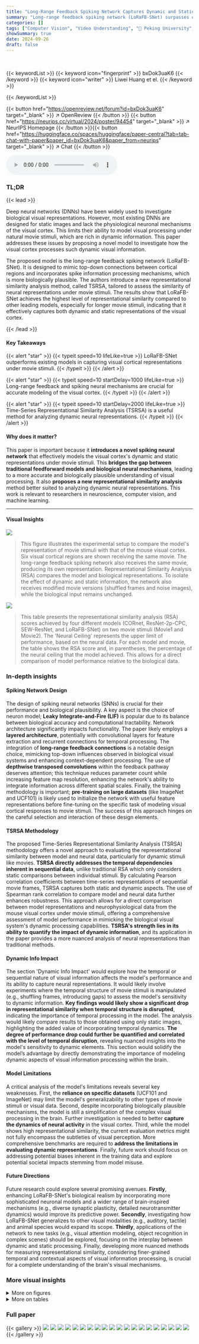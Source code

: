 ```yaml
---
title: "Long-Range Feedback Spiking Network Captures Dynamic and Static Representations of the Visual Cortex under Movie Stimuli"
summary: "Long-range feedback spiking network (LoRaFB-SNet) surpasses other models in capturing dynamic and static visual cortical representations under movie stimuli, advancing our understanding of visual syst..."
categories: []
tags: ["Computer Vision", "Video Understanding", "🏢 Peking University",]
showSummary: true
date: 2024-09-26
draft: false
---
```


<br>

{{< keywordList >}}
{{< keyword icon="fingerprint" >}} bxDok3uaK6 {{< /keyword >}}
{{< keyword icon="writer" >}} Liwei Huang et el. {{< /keyword >}}
 
{{< /keywordList >}}

{{< button href="https://openreview.net/forum?id=bxDok3uaK6" target="_blank" >}}
↗ OpenReview
{{< /button >}}
{{< button href="https://neurips.cc/virtual/2024/poster/94454" target="_blank" >}}
↗ NeurIPS Homepage
{{< /button >}}{{< button href="https://huggingface.co/spaces/huggingface/paper-central?tab=tab-chat-with-paper&paper_id=bxDok3uaK6&paper_from=neurips" target="_blank" >}}
↗ Chat
{{< /button >}}



<audio controls>
    <source src="https://ai-paper-reviewer.com/bxDok3uaK6/podcast.wav" type="audio/wav">
    Your browser does not support the audio element.
</audio>


### TL;DR


{{< lead >}}

Deep neural networks (DNNs) have been widely used to investigate biological visual representations. However, most existing DNNs are designed for static images and lack the physiological neuronal mechanisms of the visual cortex. This limits their ability to model visual processing under natural movie stimuli, which are rich in dynamic information.  This paper addresses these issues by proposing a novel model to investigate how the visual cortex processes such dynamic visual information. 

The proposed model is the long-range feedback spiking network (LoRaFB-SNet). It is designed to mimic top-down connections between cortical regions and incorporates spike information processing mechanisms, which is more biologically plausible.  The authors introduce a new representational similarity analysis method, called TSRSA, tailored to assess the similarity of neural representations under movie stimuli.  The results show that LoRaFB-SNet achieves the highest level of representational similarity compared to other leading models, especially for longer movie stimuli, indicating that it effectively captures both dynamic and static representations of the visual cortex.

{{< /lead >}}


#### Key Takeaways

{{< alert "star" >}}
{{< typeit speed=10 lifeLike=true >}} LoRaFB-SNet outperforms existing models in capturing visual cortical representations under movie stimuli. {{< /typeit >}}
{{< /alert >}}

{{< alert "star" >}}
{{< typeit speed=10 startDelay=1000 lifeLike=true >}} Long-range feedback and spiking neural mechanisms are crucial for accurate modeling of the visual cortex. {{< /typeit >}}
{{< /alert >}}

{{< alert "star" >}}
{{< typeit speed=10 startDelay=2000 lifeLike=true >}} Time-Series Representational Similarity Analysis (TSRSA) is a useful method for analyzing dynamic neural representations. {{< /typeit >}}
{{< /alert >}}

#### Why does it matter?
This paper is important because it **introduces a novel spiking neural network** that effectively models the visual cortex's dynamic and static representations under movie stimuli. This **bridges the gap between traditional feedforward models and biological neural mechanisms**, leading to a more accurate and biologically plausible understanding of visual processing.  It also **proposes a new representational similarity analysis** method better suited to analyzing dynamic neural representations. This work is relevant to researchers in neuroscience, computer vision, and machine learning.

------
#### Visual Insights



![](https://ai-paper-reviewer.com/bxDok3uaK6/figures_2_1.jpg)

> This figure illustrates the experimental setup to compare the model's representation of movie stimuli with that of the mouse visual cortex. Six visual cortical regions are shown receiving the same movie.  The long-range feedback spiking network also receives the same movie, producing its own representation. Representational Similarity Analysis (RSA) compares the model and biological representations. To isolate the effect of dynamic and static information, the network also receives modified movie versions (shuffled frames and noise images), while the biological input remains unchanged.





![](https://ai-paper-reviewer.com/bxDok3uaK6/tables_6_1.jpg)

> This table presents the representational similarity analysis (RSA) scores achieved by four different models (CORnet, ResNet-2p-CPC, SEW-ResNet, and LoRaFB-SNet) on two movie stimuli (Movie1 and Movie2).  The 'Neural Ceiling' represents the upper limit of performance, based on the neural data. For each model and movie, the table shows the RSA score and, in parentheses, the percentage of the neural ceiling that the model achieved. This allows for a direct comparison of model performance relative to the biological data.





### In-depth insights


#### Spiking Network Design
The design of spiking neural networks (SNNs) is crucial for their performance and biological plausibility.  A key aspect is the choice of neuron model; **Leaky Integrate-and-Fire (LIF)** is popular due to its balance between biological accuracy and computational tractability.  Network architecture significantly impacts functionality. The paper likely employs a **layered architecture**, potentially with convolutional layers for feature extraction and recurrent connections for temporal processing.  The integration of **long-range feedback connections** is a notable design choice, mimicking top-down influences observed in biological visual systems and enhancing context-dependent processing.  The use of **depthwise transposed convolutions** within the feedback pathway deserves attention; this technique reduces parameter count while increasing feature map resolution, enhancing the network's ability to integrate information across different spatial scales.  Finally, the training methodology is important; **pre-training on large datasets** (like ImageNet and UCF101) is likely used to initialize the network with useful feature representations before fine-tuning on the specific task of modeling visual cortical responses to movie stimuli.  The success of this approach hinges on the careful selection and interaction of these design elements.

#### TSRSA Methodology
The proposed Time-Series Representational Similarity Analysis (TSRSA) methodology offers a novel approach to evaluating the representational similarity between model and neural data, particularly for dynamic stimuli like movies.  **TSRSA directly addresses the temporal dependencies inherent in sequential data**, unlike traditional RSA which only considers static comparisons between individual stimuli. By calculating Pearson correlation coefficients between time-series representations of sequential movie frames, TSRSA captures both static and dynamic aspects. The use of Spearman rank correlation to compare model and neural data further enhances robustness. This approach allows for a direct comparison between model representations and neurophysiological data from the mouse visual cortex under movie stimuli, offering a comprehensive assessment of model performance in mimicking the biological visual system's dynamic processing capabilities.  **TSRSA's strength lies in its ability to quantify the impact of dynamic information**, and its application in the paper provides a more nuanced analysis of neural representations than traditional methods.

#### Dynamic Info Impact
The section 'Dynamic Info Impact' would explore how the temporal or sequential nature of visual information affects the model's performance and its ability to capture neural representations.  It would likely involve experiments where the temporal structure of movie stimuli is manipulated (e.g., shuffling frames, introducing gaps) to assess the model's sensitivity to dynamic information.  **Key findings would likely show a significant drop in representational similarity when temporal structure is disrupted**, indicating the importance of temporal processing in the model.  The analysis would likely compare results to those obtained using only static images, highlighting the added value of incorporating temporal dynamics.  **The degree of performance drop could further be quantified and correlated with the level of temporal disruption**, revealing nuanced insights into the model's sensitivity to dynamic elements.  This section would solidify the model’s advantage by directly demonstrating the importance of modeling dynamic aspects of visual information processing within the brain.

#### Model Limitations
A critical analysis of the model's limitations reveals several key weaknesses.  First, the **reliance on specific datasets** (UCF101 and ImageNet) may limit the model's generalizability to other types of movie stimuli or visual data.  Second, despite incorporating biologically plausible mechanisms, the model is still a simplification of the complex visual processing in the brain.  Further investigation is needed to better **capture the dynamics of neural activity** in the visual cortex.  Third, while the model shows high representational similarity, the current evaluation metrics might not fully encompass the subtleties of visual perception.  More comprehensive benchmarks are required to **address the limitations in evaluating dynamic representations**.  Finally, future work should focus on addressing potential biases inherent in the training data and explore potential societal impacts stemming from model misuse.

#### Future Directions
Future research could explore several promising avenues. **Firstly**, enhancing LoRaFB-SNet's biological realism by incorporating more sophisticated neuronal models and a wider range of brain-inspired mechanisms (e.g., diverse synaptic plasticity, detailed neurotransmitter dynamics) would improve its predictive power.  **Secondly**, investigating how LoRaFB-SNet generalizes to other visual modalities (e.g., auditory, tactile) and animal species would expand its scope. **Thirdly**, applications of the network to new tasks (e.g.,  visual attention modeling, object recognition in complex scenes) should be explored, focusing on the interplay between dynamic and static processing. Finally, developing more nuanced methods for measuring representational similarity, considering finer-grained temporal and contextual aspects of visual information processing, is crucial for a complete understanding of the brain's visual mechanisms.


### More visual insights

<details>
<summary>More on figures
</summary>


![](https://ai-paper-reviewer.com/bxDok3uaK6/figures_3_1.jpg)

> This figure illustrates the experimental setup.  Six visual cortical regions of a mouse brain and the LoRaFB-SNet model are both shown receiving the same movie stimuli.  The model's generated representations are then compared to the brain's representations using Time-Series Representational Similarity Analysis (TSRSA) to quantify the similarity. To understand the effects of temporal and textural information, two altered versions of the movie (one with temporally shuffled frames and one with altered textures) are given to the model while the original movie remains the input to the visual cortex. Comparing similarities in all three conditions (original, shuffled, and texture-altered) provides insights into how dynamic and static information affect neural representations.


![](https://ai-paper-reviewer.com/bxDok3uaK6/figures_5_1.jpg)

> This figure illustrates the experimental setup used to compare the model's representations with those of the mouse visual cortex.  Six visual cortical areas receive the same movie, and their responses are compared to a model's responses using Time-Series Representational Similarity Analysis (TSRSA).  To further analyze the impact of dynamic and static information, modified movie stimuli (shuffled frames and noise image replacements) are fed into the network, while the visual cortex continues to receive the original movie. The results help to understand the relative contributions of temporal and static factors in visual processing.


![](https://ai-paper-reviewer.com/bxDok3uaK6/figures_7_1.jpg)

> This figure demonstrates the effect of disrupting temporal structure (A) and static texture (B) of movie stimuli on the representational similarity between model and mouse visual cortex.  Panel A shows that LoRaFB-SNet is much more sensitive to changes in temporal structure than SEW-ResNet. Panel B shows that both models are negatively affected by changes in static texture, but LoRaFB-SNet maintains higher similarity than SEW-ResNet.  Panel C compares the performance on natural scene images.


![](https://ai-paper-reviewer.com/bxDok3uaK6/figures_14_1.jpg)

> Figure 2A shows a schematic representation of the six visual cortical areas in a mouse brain, highlighting the feedforward and feedback connections between them.  Figure 2B illustrates the architecture of the LoRaFB-SNet model, focusing on the recurrent module which incorporates feedforward, long-range feedback, and fusion components. This recurrent module mimics the top-down connections between cortical areas in the brain. More details on this architecture are provided in Section 3.1 of the paper.


![](https://ai-paper-reviewer.com/bxDok3uaK6/figures_16_1.jpg)

> This figure illustrates the experimental design used to evaluate the proposed LoRaFB-SNet model. Six visual cortical regions of a mouse brain and the model receive the same movie as input.  Representational Similarity Analysis (RSA) is used to compare the representations generated by both the model and the brain.  Two additional control experiments are performed where the model receives altered movie stimuli (shuffled frames and noise-replaced frames) to isolate the effects of temporal and static information on representation similarity.


![](https://ai-paper-reviewer.com/bxDok3uaK6/figures_16_2.jpg)

> This figure shows the results of experiments designed to quantify the effects of dynamic and static information on representational similarity.  Panel A compares the impact of disrupting the temporal order (introducing chaos) of movie stimuli on the representational similarity of LoRaFB-SNet and SEW-ResNet models. Panel B examines the effect of replacing frames in the movie with noise images (varying static information) on the representational similarity.  Panel C shows the models' performance on a natural scene stimuli.


</details>




<details>
<summary>More on tables
</summary>


![](https://ai-paper-reviewer.com/bxDok3uaK6/tables_8_1.jpg)
> This table presents the TSRSA scores obtained from ablation studies conducted using the Moviel dataset.  It compares the performance of LoRaFB-SNet under different conditions: using continuous movie clips, discontinuous movie clips, pre-training on ImageNet instead of UCF101, removing the spiking mechanism, and using SEW-ResNet instead of LoRaFB-SNet. The results highlight the impact of different training data, model structures, and mechanisms on the representational similarity to mouse visual cortex.

![](https://ai-paper-reviewer.com/bxDok3uaK6/tables_15_1.jpg)
> This table presents the number of neurons recorded from six visual cortical regions of the mouse brain.  It shows the total number of neurons for each region and, after applying an exclusion criterion (removing neurons with less than 0.5 spikes/second activity during the movie stimuli), the remaining neuron counts for two different movie stimuli (Movie1 and Movie2). This data reduction is to focus on neurons that are more responsive to visual stimuli.

![](https://ai-paper-reviewer.com/bxDok3uaK6/tables_15_2.jpg)
> This table presents the Representational Similarity Analysis (TSRSA) scores achieved by the LoRaFB-SNet model when compared to six different visual cortical regions (VISp, VISl, VISrl, VISal, VISpm, VISam) in the mouse brain.  The scores are given for two different movie stimuli, Movie1 and Movie2, showing the model's representational similarity to each region under different movie conditions.

![](https://ai-paper-reviewer.com/bxDok3uaK6/tables_15_3.jpg)
> This table presents the R-squared (R²) values obtained from linear regression analyses, comparing model representations against the temporal activity profiles of individual neurons in each cortical region.  Higher R² values indicate better agreement between model predictions and biological neural data. The table shows the performance of LoRaFB-SNet, CORnet, ResNet-2p-CPC, and SEW-ResNet across two movie stimuli (Movie1 and Movie2).

![](https://ai-paper-reviewer.com/bxDok3uaK6/tables_16_1.jpg)
> This table presents the representational similarity analysis (RSA) scores achieved by four different models (CORnet, ResNet-2p-CPC, SEW-ResNet, and LoRaFB-SNet) when tested on static natural scene stimuli from the Allen Brain Observatory Visual Coding dataset.  The scores represent the similarity between each model's representation and the neural representations of the mouse visual cortex under static natural scene stimuli.  The table aims to show how well each model captures static scene features.

</details>




### Full paper

{{< gallery >}}
<img src="https://ai-paper-reviewer.com/bxDok3uaK6/1.png" class="grid-w50 md:grid-w33 xl:grid-w25" />
<img src="https://ai-paper-reviewer.com/bxDok3uaK6/2.png" class="grid-w50 md:grid-w33 xl:grid-w25" />
<img src="https://ai-paper-reviewer.com/bxDok3uaK6/3.png" class="grid-w50 md:grid-w33 xl:grid-w25" />
<img src="https://ai-paper-reviewer.com/bxDok3uaK6/4.png" class="grid-w50 md:grid-w33 xl:grid-w25" />
<img src="https://ai-paper-reviewer.com/bxDok3uaK6/5.png" class="grid-w50 md:grid-w33 xl:grid-w25" />
<img src="https://ai-paper-reviewer.com/bxDok3uaK6/6.png" class="grid-w50 md:grid-w33 xl:grid-w25" />
<img src="https://ai-paper-reviewer.com/bxDok3uaK6/7.png" class="grid-w50 md:grid-w33 xl:grid-w25" />
<img src="https://ai-paper-reviewer.com/bxDok3uaK6/8.png" class="grid-w50 md:grid-w33 xl:grid-w25" />
<img src="https://ai-paper-reviewer.com/bxDok3uaK6/9.png" class="grid-w50 md:grid-w33 xl:grid-w25" />
<img src="https://ai-paper-reviewer.com/bxDok3uaK6/10.png" class="grid-w50 md:grid-w33 xl:grid-w25" />
<img src="https://ai-paper-reviewer.com/bxDok3uaK6/11.png" class="grid-w50 md:grid-w33 xl:grid-w25" />
<img src="https://ai-paper-reviewer.com/bxDok3uaK6/12.png" class="grid-w50 md:grid-w33 xl:grid-w25" />
<img src="https://ai-paper-reviewer.com/bxDok3uaK6/13.png" class="grid-w50 md:grid-w33 xl:grid-w25" />
<img src="https://ai-paper-reviewer.com/bxDok3uaK6/14.png" class="grid-w50 md:grid-w33 xl:grid-w25" />
<img src="https://ai-paper-reviewer.com/bxDok3uaK6/15.png" class="grid-w50 md:grid-w33 xl:grid-w25" />
<img src="https://ai-paper-reviewer.com/bxDok3uaK6/16.png" class="grid-w50 md:grid-w33 xl:grid-w25" />
<img src="https://ai-paper-reviewer.com/bxDok3uaK6/17.png" class="grid-w50 md:grid-w33 xl:grid-w25" />
<img src="https://ai-paper-reviewer.com/bxDok3uaK6/18.png" class="grid-w50 md:grid-w33 xl:grid-w25" />
<img src="https://ai-paper-reviewer.com/bxDok3uaK6/19.png" class="grid-w50 md:grid-w33 xl:grid-w25" />
<img src="https://ai-paper-reviewer.com/bxDok3uaK6/20.png" class="grid-w50 md:grid-w33 xl:grid-w25" />
{{< /gallery >}}